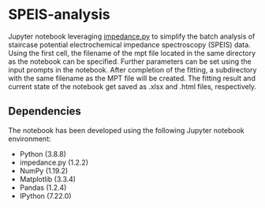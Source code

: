 # SPEIS-analysis
Jupyter notebook leveraging [impedance.py](https://github.com/ECSHackWeek/impedance.py) to simplify the batch analysis of staircase potential electrochemical impedance spectroscopy (SPEIS) data. Using the first cell, the filename of the mpt file located in the same directory as the notebook can be specified. Further parameters can be set using the input prompts in the notebook. After completion of the fitting, a subdirectory with the same filename as the MPT file will be created. The fitting result and current state of the notebook get saved as .xlsx and .html files, respectively.

## Dependencies
The notebook has been developed using the following Jupyter notebook environment:
* Python (3.8.8)
* impedance.py (1.2.2)
* NumPy (1.19.2)
* Matplotlib (3.3.4)
* Pandas (1.2.4)
* IPython (7.22.0)
